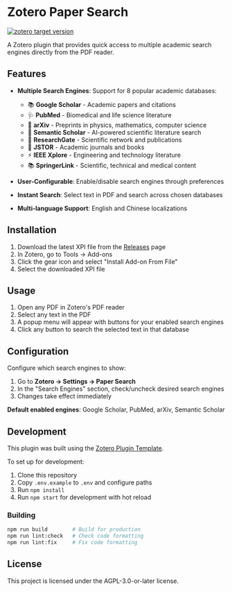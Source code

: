 # Zotero Paper Search

[![zotero target version](https://img.shields.io/badge/Zotero-7-green?style=flat-square&logo=zotero&logoColor=CC2936)](https://www.zotero.org)

A Zotero plugin that provides quick access to multiple academic search engines directly from the PDF reader.

## Features

- **Multiple Search Engines**: Support for 8 popular academic databases:

  - 📚 **Google Scholar** - Academic papers and citations
  - 🩺 **PubMed** - Biomedical and life science literature
  - 🔬 **arXiv** - Preprints in physics, mathematics, computer science
  - 🧠 **Semantic Scholar** - AI-powered scientific literature search
  - 🔬 **ResearchGate** - Scientific network and publications
  - 📖 **JSTOR** - Academic journals and books
  - ⚡ **IEEE Xplore** - Engineering and technology literature
  - 📚 **SpringerLink** - Scientific, technical and medical content

- **User-Configurable**: Enable/disable search engines through preferences
- **Instant Search**: Select text in PDF and search across chosen databases
- **Multi-language Support**: English and Chinese localizations

## Installation

1. Download the latest XPI file from the [Releases](../../releases) page
2. In Zotero, go to Tools → Add-ons
3. Click the gear icon and select "Install Add-on From File"
4. Select the downloaded XPI file

## Usage

1. Open any PDF in Zotero's PDF reader
2. Select any text in the PDF
3. A popup menu will appear with buttons for your enabled search engines
4. Click any button to search the selected text in that database

## Configuration

Configure which search engines to show:

1. Go to **Zotero → Settings → Paper Search**
2. In the "Search Engines" section, check/uncheck desired search engines
3. Changes take effect immediately

**Default enabled engines**: Google Scholar, PubMed, arXiv, Semantic Scholar

## Development

This plugin was built using the [Zotero Plugin Template](https://github.com/windingwind/zotero-plugin-template).

To set up for development:

1. Clone this repository
2. Copy `.env.example` to `.env` and configure paths
3. Run `npm install`
4. Run `npm start` for development with hot reload

### Building

```bash
npm run build        # Build for production
npm run lint:check   # Check code formatting
npm run lint:fix     # Fix code formatting
```

## License

This project is licensed under the AGPL-3.0-or-later license.
